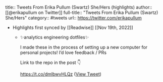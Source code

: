 title:: Tweets From Erika Pullum (Swartz) She/Hers (highlights)
author:: [[@erikapullum on Twitter]]
full-title:: "Tweets From Erika Pullum (Swartz) She/Hers"
category:: #tweets
url:: https://twitter.com/erikapullum

- Highlights first synced by [[Readwise]] [[Nov 19th, 2022]]
	- ✨analytics engineering dotfiles✨
	  
	  I made these in the process of setting up a new computer for personal projects! I’d love feedback / PRs
	  
	  Link to the repo in the post 👇 
	  
	  https://t.co/dmIbwvHLQz ([View Tweet](https://twitter.com/erikapullum/status/1466874483482968074))